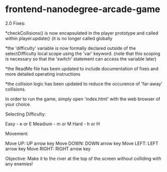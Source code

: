 frontend-nanodegree-arcade-game
===============================

2.0 Fixes:

*checkCollisions() is now encapsulated in the player prototype and called within player.update()
(it is no longer called globally

*the 'difficulty' variable is now formally declared outside of the selectDifficulty local scope
using the 'var' keyword.  (note that this scoping is necessary so that the 'switch' statement can
access the variable later)

*the ReadMe file has been updated to include documentation of fixes and more detailed operating instructions

*the collision logic has been updated to reduce the occurence of 'far-away' collisions.  

  

In order to run the game, simply open 'index.html' with the web browser of your choice.

Selecting Difficulty:  

Easy - e or E
Meadium - m or M
Hard - h or H

Movement:  

Move UP:  UP arrow key
Move DOWN:  DOWN arrow key
Move LEFT:  LEFT arrow key
Move RIGHT:  RIGHT arrow key

Objective:  Make it to the river at the top of the screen without colliding
with any enemies!
